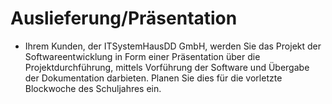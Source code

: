 # Auslieferung/Präsentation

* Ihrem Kunden, der ITSystemHausDD GmbH, werden Sie das Projekt der Softwareentwicklung in Form einer Präsentation über die Projektdurchführung, mittels Vorführung der Software und Übergabe der Dokumentation darbieten. Planen Sie dies für die vorletzte Blockwoche des Schuljahres ein.